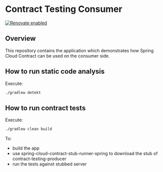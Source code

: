 Contract Testing Consumer
=======================

[![Renovate enabled](https://img.shields.io/badge/renovate-enabled-brightgreen.svg)](https://renovatebot.com/)

Overview
--------
This repository contains the application which demonstrates how Spring Cloud Contract can be used on the consumer side.

How to run static code analysis
-------------------
Execute:
```bash
./gradlew detekt
```

How to run contract tests
-------------------
Execute:
```bash
./gradlew clean build
```

To:
- build the app
- use spring-cloud-contract-stub-runner-spring to download the stub of contract-testing-producer
- run the tests against stubbed server
